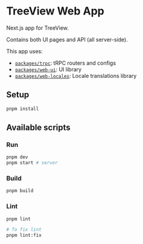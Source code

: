 # TreeView Web App

Next.js app for TreeView.

Contains both UI pages and API (all server-side).

This app uses:

- [`packages/trpc`](../../packages/trpc): tRPC routers and configs
- [`packages/web-ui`](../../packages/web-ui): UI library
- [`packages/web-locales`](../../packages/web-locales): Locale translations library

## Setup

```bash
pnpm install
```

## Available scripts

### Run

```bash
pnpm dev
pnpm start # server
```

### Build

```bash
pnpm build
```

### Lint

```bash
pnpm lint

# To fix lint
pnpm lint:fix
```
